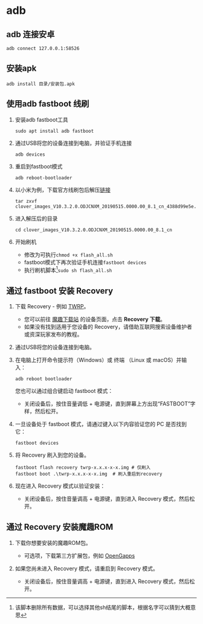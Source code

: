 # adb

## adb 连接安卓

```shell
adb connect 127.0.0.1:58526
```

## 安装apk

```shell
adb install 目录/安装包.apk
```

## 使用adb fastboot 线刷

1. 安装adb fastboot工具

   ```shell
   sudo apt install adb fastboot
   ```

2. 通过USB将您的设备连接到电脑，并验证手机连接

   ```shell
   adb devices
   ```

3. 重启到fastboot模式

   ```shell
   adb reboot-bootloader
   ```

4. 以小米为例，下载官方线刷包后解压[链接](http://www.miui.com/shuaji-393.html)

   ```shell
   tar zxvf clover_images_V10.3.2.0.ODJCNXM_20190515.0000.00_8.1_cn_4388d99e5e.tgz
   ```

5. 进入解压后的目录

   ```shell
   cd clover_images_V10.3.2.0.ODJCNXM_20190515.0000.00_8.1_cn
   ```

6. 开始刷机
   * 修改为可执行`chmod +x flash_all.sh`
   * fastboot模式下再次验证手机连接`fastboot devices`
   * 执行刷机脚本[^1]`sudo sh flash_all.sh`

## 通过 fastboot 安装 Recovery

1. 下载 Recovery - 例如 [TWRP](https://twrp.me/)。

   * 您可以前往 [魔趣下载站](https://download.mokeedev.com) 的设备页面，点击 **Recovery 下载**。
   * 如果没有找到适用于您设备的 Recovery，请借助互联网搜索设备维护者或资深玩家发布的教程。

2. 通过USB将您的设备连接到电脑。

3. 在电脑上打开命令提示符（Windows）或 终端 （Linux 或 macOS）并输入：

   ```shell
   adb reboot bootloader
   ```

   您也可以通过组合键启动 fastboot 模式：

   * 关闭设备后，按住音量调低 + 电源键，直到屏幕上方出现“FASTBOOT”字样，然后松开。

4. 一旦设备处于 fastboot 模式，请通过键入以下内容验证您的 PC 是否找到它：

   ```shell
   fastboot devices
   ```

5. 将 Recovery 刷入到您的设备。

   ```shell
   fastboot flash recovery twrp-x.x.x-x-x.img # 仅刷入
   fastboot boot .\twrp-x.x.x-x-x.img  # 刷入重启到recovery
   ```

6. 现在进入 Recovery 模式以验证安装：

   * 关闭设备后，按住音量调高 + 电源键，直到进入 Recovery 模式，然后松开。

## 通过 Recovery 安装魔趣ROM

1. 下载你想要安装的魔趣ROM包。
   * 可选项，下载第三方扩展包，例如 [OpenGapps](https://opengapps.org/)

2. 如果您尚未进入 Recovery 模式，请重启到 Recovery 模式。
   * 关闭设备后，按住音量调高 + 电源键，直到进入 Recovery 模式，然后松开。

[^1]: 该脚本删除所有数据，可以选择其他sh结尾的脚本，根据名字可以猜到大概意思
